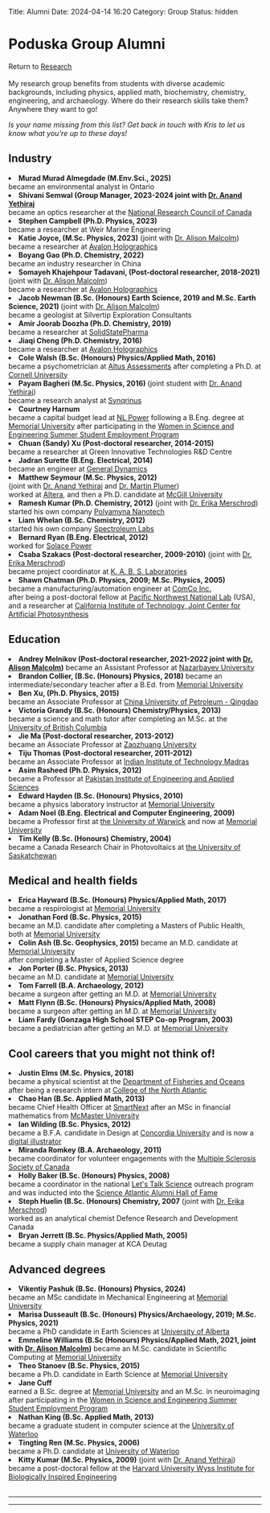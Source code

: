 Title: Alumni
Date: 2024-04-14 16:20
Category: Group
Status: hidden

<h1>Poduska Group Alumni </h1>
<div class = "small italics">
Return to <a href="research.html">Research</a>
</div>

<br>
My research group benefits from students with diverse academic backgrounds, including physics, applied math, biochemistry, chemistry, engineering, and archaeology. Where do their research skills take them? Anywhere they want to go! <p>

<i> Is your name missing from this list? Get back in touch with Kris to let us know what you're up to these days!</i>

<h2>Industry</h2>

<li><b>Murad Murad Almegdade (M.Env.Sci., 2025)</b><br> 
became an environmental analyst in Ontario</li>

<li> <b>Shivani Semwal (Group Manager, 2023-2024 joint with <a href="https://softmaterials.ca/">Dr. Anand Yethiraj</a></b> <br>
  became an optics researcher at the <a href="https://nrc.canada.ca/en/">National Research Council of Canada </a></li>

<li><b>Stephen Campbell (Ph.D. Physics, 2023)</b><br> 
became a researcher at Weir Marine Engineering </li>

<li><b>Katie Joyce, (M.Sc. Physics, 2023)</b>  (joint with <a href="https://www.esd.mun.ca/~amalcolm/">Dr. Alison Malcolm</a>) <br>
became a researcher at <a href="http://www.avalonholographics.com/">Avalon Holographics</a> </li>

<li><b>Boyang Gao (Ph.D. Chemistry, 2022)</b><br> 
became an industry researcher in China</li>

<li><b>Somayeh Khajehpour Tadavani, (Post-doctoral researcher, 2018-2021)</b>  (joint with <a href="https://www.esd.mun.ca/~amalcolm/">Dr. Alison Malcolm</a>) <br>
became a researcher at <a href="http://www.avalonholographics.com/">Avalon Holographics</a> </li>

<li><b>Jacob Newman (B.Sc. (Honours) Earth Science, 2019 and M.Sc. Earth Science, 2021) </b> (joint with <a href="https://www.esd.mun.ca/~amalcolm/">Dr. Alison Malcolm</a>) <br>
became a geologist at <a href=""></a> Silvertip Exploration Consultants
</li>

<li><b>Amir Joorab Doozha (Ph.D. Chemistry, 2019)</b><br>
became a researcher at <a href="https://solidstatepharma.com/">SolidStatePharma</a> </li>

<li> <b>Jiaqi Cheng (Ph.D. Chemistry, 2016)</b><br>
became a researcher at <a href="http://www.avalonholographics.com/">Avalon Holographics</a> </li>
</li>

<li><b>Cole Walsh (B.Sc. (Honours) Physics/Applied Math, 2016)</b> <br>
became a psychometrician at <a href="https://altusassessments.com/">Altus Assessments</a> after completing a Ph.D. at <a href="http://www.cornell.edu">Cornell University</a>
</li>

<li><b>Payam Bagheri (M.Sc. Physics, 2016) </b> (joint student with <a href="http://www.physics.mun.ca/~anand">Dr. Anand Yethiraj</a>)<br>
became a research analyst at <a href="http://synqrinus.com/">Synqrinus</a></li>

<li> <b>Courtney Harnum</b> 
<br>became a capital budget lead at <a href="nlpower.ca">NL Power</a> following a B.Eng. degree at <a href="http://www.mun.ca/">Memorial University</a> after participating in the <a href="http://www.wisenl.ca/ssep.htm">Women in Science and Engineering Summer Student Employment Program</a>
</li>

<li><b>Chuan (Sandy) Xu (Post-doctoral researcher, 2014-2015)</b> <br>
became a researcher at Green Innovative Technologies R&D Centre</li>

<li><b>Jadran Surette (B.Eng. Electrical, 2014)</b><br>
became an engineer at <a href="http://www.gdcanada.com/">General Dynamics</a></li>

<li><b>Matthew Seymour (M.Sc. Physics, 2012)</b> <br> (joint with <a href="http://www.physics.mun.ca/~anand">Dr. Anand Yethiraj</a> and <a href="http://www.physics.mun.ca/~plumer">Dr. Martin Plumer</a>)</b><br>
worked at <a href="http://www.altera.com/">Altera</a>, and then a Ph.D. candidate at <a href="http://www.mcgill.ca/">McGill University</a></li>

<li><b>Ramesh Kumar (Ph.D. Chemistry, 2012)</b> (joint with <a href="http://www.chem.mun.ca/~erika">Dr. Erika Merschrod</a>)<br>
started his own company <a href="https://www.polyamyna.ca/">Polyamyna Nanotech</a> </li>

<li> <b>Liam Whelan (B.Sc. Chemistry, 2012)</b><br>
started his own company <a href="https://www.spectroleumlabs.com/">Spectroleum Labs</a></li>

<li> <b>Bernard Ryan (B.Eng. Electrical, 2012)</b><br>
worked for <a href="http://www.solace.ca/">Solace Power</a></li>

<li> <b>Csaba Szakacs (Post-doctoral researcher, 2009-2010)</b> (joint with <a href="http://www.chem.mun.ca/~erika">Dr. Erika Merschrod</a>)<br>
became project coordinator at <a href="http://kabs.com">K. A. B. S. Laboratories</a></li>
</li>

<li> <b>Shawn Chatman (Ph.D. Physics, 2009; M.Sc. Physics, 2005)</b><br>
became a manufacturing/automation engineer at <a href="https://www.comcoinc.com/">ComCo Inc.</a> <br>after being a post-doctoral fellow at <a href="http://www.pnl.gov/">Pacific Northwest National Lab</a> (USA),<br>
and a researcher at <a href="http://solarfuelshub.org">California Institute of Technology, Joint Center for Artificial Photosynthesis</a>
</li>

<p></p>

<h2>Education</h2>

<li><b>Andrey Melnikov (Post-doctoral researcher, 2021-2022 joint with <a href="http://www.esd.mun.ca/~amalcolm/">Dr. Alison Malcolm</a>)</b>
became an Assistant Professor at <a href="https://research.nu.edu.kz/en//">Nazarbayev University</a>

<li><b>Brandon Collier, (B.Sc. (Honours) Physics, 2018)</b> 
became an intermediate/secondary teacher after a B.Ed. from <a href="http://www.mun.ca/">Memorial University</a></li></a>
</li>

<li><b>Ben Xu, (Ph.D. Physics, 2015) </b>  <br>
became an Associate Professor at <a href="http://news.upc.edu.cn/english/">China University of Petroleum - Qingdao</a>
<!--<br> M.Sc. Physics, <a href="http://bjut.edu.cn/bjut_en/index.jsp">Beijing University of Technology</a>
<br> B.Sc. Physics, <a href="http://www.xhu.edu.cn/english/">Xihua University</a><br>-->


<li> <b>Victoria Grandy (B.Sc. (Honours) Chemistry/Physics, 2013)</b><br>
became a science and math tutor after completing an M.Sc. at the <a href="http://www.phas.ubc.ca/">University of British Columbia</a>
</li>

<li> <b>Jie Ma (Post-doctoral researcher, 2013-2012)</b> <br>
became an Associate Professor at <a href="http://www.iitm.ac.in/">Zaozhuang University</a>
</li>

<li> <b>Tiju Thomas (Post-doctoral researcher, 2011-2012)</b> <br>
became an Associate Professor at <a href="http://www.iitm.ac.in/">Indian Institute of Technology Madras</a>
<!-- INSPIRE (Department of Science and Technology) faculty fellow at the <a href="http://mrc.iisc.ernet.in/index.htm">Materials Research Center at the Indian Institute of Science, Bangalore</a>-->
</li>

<li><b>Asim Rasheed (Ph.D. Physics, 2012) </b><br>
became a Professor at <a href="http://www.pieas.edu.pk/dmme/">Pakistan Institute of Engineering and Applied Sciences</a></li>

<li> <b>Edward Hayden (B.Sc. (Honours) Physics, 2010)</b> <br>
became a physics laboratory instructor at <a href="http://www.mun.ca/">Memorial University</a></li>

<li> <b>Adam Noel (B.Eng. Electrical and Computer Engineering, 2009) </b><br>
became a Professor first at <a href="http://www2.warwick.ac.uk/fac/sci/eng/">the University of Warwick</a> and now at <a href="http://www.mun.ca/">Memorial University</a></li>

<li> <b>Tim Kelly (B.Sc. (Honours) Chemistry, 2004)</b><br>
became a Canada Research Chair in Photovoltaics at <a href="http://www.usask.ca">the University of Saskatchewan</a></li>

<p></p>

<h2>Medical and health fields</h2>

<li><b>Erica Hayward (B.Sc. (Honours) Physics/Applied Math, 2017)</b> <br>
became a respirologist at <a href="http://www.mun.ca/">Memorial University</a></li>

<li> <b>Jonathan Ford (B.Sc. Physics, 2015)</br></b> 
became an M.D. candidate after completing a Masters of Public Health, both at <a href="http://www.mun.ca/">Memorial
University</a>
</li>

<li> <b>Colin Ash (B.Sc. Geophysics, 2015)</b> 
became an M.D. candidate at <a href="http://www.mun.ca/">Memorial University</a>  <br> after completing a Master of Applied Science degree</li>

<li> <b>Jon Porter (B.Sc. Physics, 2013)</b> <br>
became an M.D. candidate at <a href="http://www.mun.ca/">Memorial University</a></li>

<li> <b>Tom Farrell (B.A. Archaeology, 2012)</b> <br>
became a surgeon after getting an M.D. at <a href="http://www.mun.ca/">Memorial University</a></li>

<li> <b>Matt Flynn (B.Sc. (Honours) Physics/Applied Math, 2008)</b> <br>
became a surgeon after getting an M.D. at <a href="http://www.mun.ca/">Memorial University</a></li>

<li> <b>Liam Fardy (Gonzaga High School STEP Co-op Program, 2003)</b><br>
became a pediatrician after getting an M.D. at <a href="http://www.mun.ca/">Memorial University</a></li>

<p></p>

<h2>Cool careers that you might not think of!</h2>

<li><b>Justin Elms (M.Sc. Physics, 2018) </b> <br>
became a physical scientist at the <a href="https://www.dfo-mpo.gc.ca/">Department of Fisheries and Oceans</a> <br>after being a research intern at <a href="https://www.cna.nl.ca/">College of the North Atlantic</a></li>

<li> <b>Chao Han (B.Sc. Applied Math, 2013)</b><br>
became Chief Health Officer at <a href="https://www.crunchbase.com/organization/smartnext">SmartNext</a>  after an MSc in financial mathematics from <a href="https://www.mcmaster.ca/">McMaster University</a></li>

<li> <b>Ian Wilding (B.Sc. Physics, 2012)</b><br>
became a B.F.A. candidate in Design at <a href="http://www.concordia.ca">Concordia University</a> and is now a <a href="http://iwilding.com/about">digital illustrator</a></li>

<li> <b>Miranda Romkey (B.A. Archaeology, 2011) </b> <br>
became coordinator for volunteer engagements with the <a href="mssociety.ca/">Multiple Sclerosis Society of Canada</a> </li>

<li> <b>Holly Baker (B.Sc. (Honours) Physics, 2008) </b><br>
became a coordinator in the national <a href="http://www.letstalkscience.ca">Let's Talk Science</a> outreach program and was inducted into the <a href="https://scienceatlantic.ca/hof/alum/">Science Atlantic Alumni Hall of Fame</a></li>

<li> <b>Steph Huelin (B.Sc. (Honours) Chemistry, 2007</b> (joint with <a href="http://www.chem.mun.ca/~erika">Dr. Erika Merschrod</a>)<br>
worked as an analytical chemist Defence Research and Development Canada</li>

<li><b>Bryan Jerrett (B.Sc. Physics/Applied Math, 2005)</b><br>
became a supply chain manager at KCA Deutag</li>

<p></p>

<h2>Advanced degrees</h2>

<li><b>Vikentiy Pashuk (B.Sc. (Honours) Physics, 2024)</b> <br>
became an MSc candidate in Mechanical Engineering at <a href="http://www.mun.ca/">Memorial University</a> </li>

<li><b>Marisa Dusseault (B.Sc. (Honours) Physics/Archaeology, 2019; M.Sc. Physics, 2021)</b> <br>
became a PhD candidate in Earth Sciences at <a href="http://www.ualberta.ca/">University of Alberta</a> </li>

<li><b>Emmeline Williams (B.Sc (Honours) Physics/Applied Math, 2021, joint with <a href="http://www.esd.mun.ca/~amalcolm/">Dr. Alison Malcolm</a>)</b> 
became an M.Sc. candidate in Scientific Computing at  <a href="http://www.mun.ca/">Memorial University</a></li>

<li><b>Theo Stanoev (B.Sc. Physics, 2015) </b> <br>
became a Ph.D. candidate in Earth Science at <a href="http://www.mun.ca/">Memorial University</a></li>

<li> <b>Jane Cuff</b> <br>
earned a B.Sc. degree at <a href="http://www.mun.ca/">Memorial University</a> and an M.Sc. in neuroimaging after participating in the <a href="http://www.wisenl.ca/ssep.htm">Women in Science and Engineering Summer Student Employment Program</a>
</li>

<li> <b>Nathan King (B.Sc. Applied Math, 2013) </b><br>
became a graduate student in computer science at the <a href="https://uwaterloo.ca/">University of Waterloo</a></li>

<li><b>Tingting Ren (M.Sc. Physics, 2006)</b><br>
became a Ph.D. candidate at <a href="https://uwaterloo.ca/">University of Waterloo</a></li>
</li>

<li><b>Kitty Kumar (M.Sc. Physics, 2009)</b> (joint with <a href="http://www.physics.mun.ca/~anand">Dr. Anand Yethiraj</a>)</b><br>
became a post-doctoral fellow at the <a href="http://wyss.harvard.edu">Harvard University Wyss Institute for Biologically Inspired Engineering</a></li>

<br>
<hr>

<hr>

<!--  <b>Parisa Mirzaei, M.Sc. student </b> (joint with <a href="https://www.physics.mun.ca/~saika/">Dr. Ivan Saika-Voivod</a>) 
<br> M.Sc. Physics, <a href="https://ut.ac.ir/">University of Tehran</a> 
<br> B.Sc. Physics, <a href="https://english.semnan.ac.ir/">University of Semnan</a>
<br><i>E-mail: pmirzaei_at_mun.ca</i>
</p>
<p><b>Olajide Arimiyau Olubowale, M.Sc. Chemistry student </b> 
<br>B.Sc. Chemistry,  <a href="https://www.rsu.edu.ng/">Rivers State University</a>
<br><i>E-mail: oaolubowale_at_mun.ca</i></p>

<p><b>Vikentiy Pashuk, B.Sc.(Hon) student  </b>  
<br><i>E-mail: vpashuk_at_mun.ca</i>
</p>

<p><b>Sashi Prasadh, B.Sc.(Hon) student  </b>  
<br><i>E-mail: sprasadh_at_mun.ca</i></p>
   
<p><b>Dr. Shivani Semwal, group manager  </b> 
<br> Ph.D. Physics, , <a href="http://www.mun.ca/">Memorial University</a>
<br> M.Sc. Physics, <a href="https://www.hnbgu.ac.in/">Hemwati Nandan Bahuguna Garhwal University</a>
<br> B.Sc.(Hon) Physics, <a href="https://www.du.ac.in/">University of Delhi</a>
<br><i>E-mail: ssemwal_at_mun.ca</i></p>

<li><b>Joseline Aimee, undergraduate student</b> 
<br> B.Sc. (Honours) candidate in Physics/Applied Math
</li>

<li><b>Cassandra Clowe-Coish, undergraduate student</b> 
<br> B.Sc. (Honours) candidate in Physics
</li>

<li><b>Abhirup Dasgupta, M.Sc. student</b>, co-supervised with <a href="http://www.physics.mun.ca/~anand/">Anand Yethiraj, Physics</a> 
<br> B.Sc. Biotechnology, <a href="http://www.kiit.ac.in//">Kalinga Institute of Industrial Technology</a> 
<br><i>E-mail: adasgupta_at_mun.ca</i></li> 

<li><b>Tanzir Ahmed, M.Sc. student</b> 
<br> M.Sc. Chemistry, <a href="http://www.uef.fi/en">University of Eastern Finland</a><br>
M.Sc. Chemistry, B.Sc. (Honours) Chemistry,  <a href="http://www.sust.edu/">Shahjalal University of Science and Technology</a>
<br><i>E-mail: ta3783_at_mun.ca</i></li>

<li><b>Cong Cui, M.Eng. student</b>, co-supervised with <a href="http://www.engr.mun.ca/~xduan/">Xili Duan, Mechanical Engineering</a>

<li> <b>Jake Wells (B.Sc. (Honours) Physics, 2013)</b><br>
became a B.Ed. candidate at <a href="http://www.mun.ca/">Memorial University</a>
</li>

<li> <b>William Fowler  (B.Sc. Physics, 2006)</b><br>
became an M.Sc. candidate at <a href="http://www.mun.ca/">Memorial University</a></li>

<li> <b>Kayla Kenneally</b> (joint with <a href="http://www.engr.mun.ca/people/khawboldt.php">Dr. Kelly Hawboldt</a>) <br>
became a B.Eng. candidate (Process Engineering) at <a href="http://www.mun.ca/">Memorial University</a></li>

<li> <b>Jordon Keats</b> (joint with <a href="http://www.chem.mun.ca/~erika">Dr. Erika Merschrod</a>)<br>
became a B.Eng. candidate at <a href="http://www.mun.ca/">Memorial University</a></li>

<li> <b>Lisa Emberley</b><br>
became a B.Eng. candidate at <a href="http://www.mun.ca/">Memorial University</a></li>

<li> <b>Mike Grudich</b><br>
became a B.Sc. candidate in Physics at <a href="http://www.mun.ca/">Memorial University</a></li>

<li> <b>Regina Madimbu, high school student</b> 
<br><a href="http://wisenl.ca/your-wise-nl-view/secondary/high-school/">Women in Science and Engineering Summer Student</a>
</li>

<li><b>Zixian Li</b><br>
<br> M.Sc. Chemistry, <a href="http://hzjl.yangtzeu.edu.cn/english/">Yangtze University</a>
<br> B.Eng. Chemical Engineering, <a href="http://english.zzu.edu.cn">Zhengzhou University</a> 

<li> <b>Jason Emberley, undergraduate student</b> 
<br>B.Sc. Physics/Applied Math (2006), <a href="http://www.mun.ca/">Memorial
University</a>
</li>

<li> <b>Haruki Hirasawa, undergraduate student</b> <br>
B.Sc. candidate Physics, <a href="http://www.mun.ca/">Memorial
University</a> and a former <a href="http://www.shad.ca/shad/myweb.php?hls=10043">Shad Valley Internship</a> recipient
</li>

<li> <b>Andrew Rose, undergraduate student</b> 
<br>B.Sc. candidate Physics and Applied Math, <a href="http://www.mun.ca/">Memorial
University</a>
</li>

<li> <b>Adam Budgell (B.Sc. candidate, Physics)</a>
</li>

<li> <b>Kevin Stirling</b> (B.Sc. candidate, Physics/Computer Science) [<i>joint student with <a href="http://www.physics.mun.ca/~saika">Dr. Ivan Saika-Voivod</a></i>]</li>

<li> <b>Jessica Roberts</b> (<a href="http://www.wisenl.ca/ssep.htm">Women in Science and Engineering Summer Student Employment Program</a>, 2012)</li>

<li> <b>Robert Stanley</b> (B.Sc. Chemistry, 2007) </li>

<li> <b>Ryan Stack</b> (Gonzaga High School STEP Co-op Program, 2004)</li>



-->
